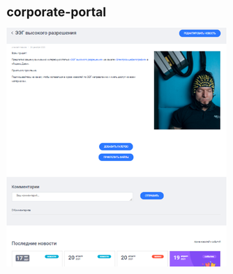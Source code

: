 # corporate-portal

![alt text](https://github.com/Anatov777/corporate-portal/blob/main/images/news/news_view.PNG)
